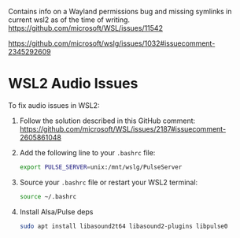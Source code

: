 Contains info on a Wayland permissions bug and missing symlinks in current wsl2 as of the time of writing. 
https://github.com/microsoft/WSL/issues/11542	

https://github.com/microsoft/wslg/issues/1032#issuecomment-2345292609

# WSL2 Audio Issues

To fix audio issues in WSL2:

1. Follow the solution described in this GitHub comment: https://github.com/microsoft/WSL/issues/2187#issuecomment-2605861048

2. Add the following line to your `.bashrc` file:
   ```bash
   export PULSE_SERVER=unix:/mnt/wslg/PulseServer
   ```

3. Source your `.bashrc` file or restart your WSL2 terminal:
   ```bash
   source ~/.bashrc
   ```

4. Install Alsa/Pulse deps
   ```bash
   sudo apt install libasound2t64 libasound2-plugins libpulse0
   ```